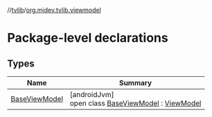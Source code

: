 //[tvlib](../../index.md)/[org.mjdev.tvlib.viewmodel](index.md)

# Package-level declarations

## Types

| Name | Summary |
|---|---|
| [BaseViewModel](-base-view-model/index.md) | [androidJvm]<br>open class [BaseViewModel](-base-view-model/index.md) : [ViewModel](https://developer.android.com/reference/kotlin/androidx/lifecycle/ViewModel.html) |
